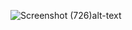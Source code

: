 ![Screenshot (726)](https://user-images.githubusercontent.com/89736070/131258445-f08eb87b-65a6-4ac5-bb3e-35b48617fdf7.png)alt-text
